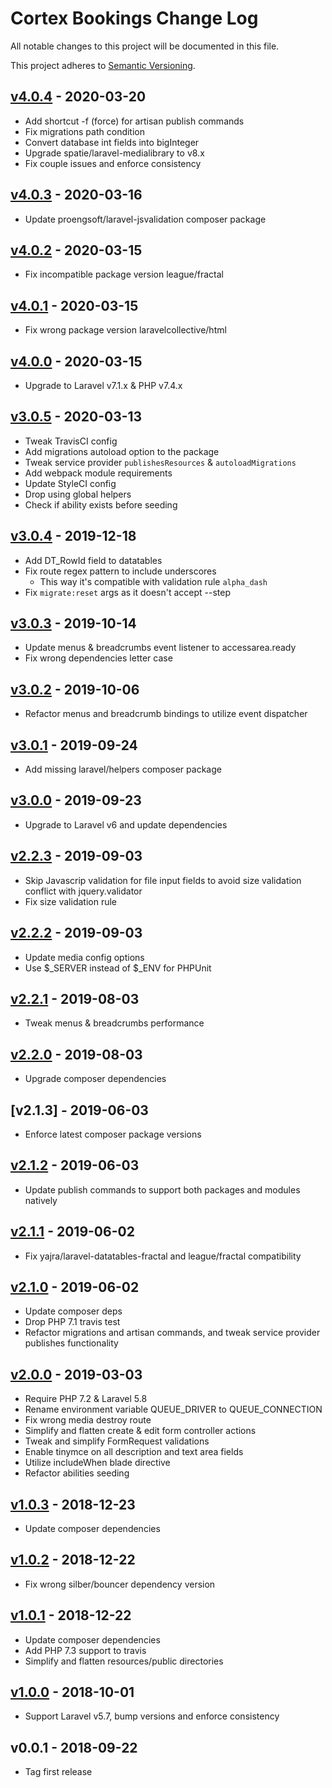 # Cortex Bookings Change Log

All notable changes to this project will be documented in this file.

This project adheres to [Semantic Versioning](CONTRIBUTING.md).


## [v4.0.4] - 2020-03-20
- Add shortcut -f (force) for artisan publish commands
- Fix migrations path condition
- Convert database int fields into bigInteger
- Upgrade spatie/laravel-medialibrary to v8.x
- Fix couple issues and enforce consistency

## [v4.0.3] - 2020-03-16
- Update proengsoft/laravel-jsvalidation composer package

## [v4.0.2] - 2020-03-15
- Fix incompatible package version league/fractal

## [v4.0.1] - 2020-03-15
- Fix wrong package version laravelcollective/html

## [v4.0.0] - 2020-03-15
- Upgrade to Laravel v7.1.x & PHP v7.4.x

## [v3.0.5] - 2020-03-13
- Tweak TravisCI config
- Add migrations autoload option to the package
- Tweak service provider `publishesResources` & `autoloadMigrations`
- Add webpack module requirements
- Update StyleCI config
- Drop using global helpers
- Check if ability exists before seeding

## [v3.0.4] - 2019-12-18
- Add DT_RowId field to datatables
- Fix route regex pattern to include underscores
  - This way it's compatible with validation rule `alpha_dash`
- Fix `migrate:reset` args as it doesn't accept --step

## [v3.0.3] - 2019-10-14
- Update menus & breadcrumbs event listener to accessarea.ready
- Fix wrong dependencies letter case

## [v3.0.2] - 2019-10-06
- Refactor menus and breadcrumb bindings to utilize event dispatcher

## [v3.0.1] - 2019-09-24
- Add missing laravel/helpers composer package

## [v3.0.0] - 2019-09-23
- Upgrade to Laravel v6 and update dependencies

## [v2.2.3] - 2019-09-03
- Skip Javascrip validation for file input fields to avoid size validation conflict with jquery.validator
- Fix size validation rule

## [v2.2.2] - 2019-09-03
- Update media config options
- Use $_SERVER instead of $_ENV for PHPUnit

## [v2.2.1] - 2019-08-03
- Tweak menus & breadcrumbs performance

## [v2.2.0] - 2019-08-03
- Upgrade composer dependencies

## [v2.1.3] - 2019-06-03
- Enforce latest composer package versions

## [v2.1.2] - 2019-06-03
- Update publish commands to support both packages and modules natively

## [v2.1.1] - 2019-06-02
- Fix yajra/laravel-datatables-fractal and league/fractal compatibility

## [v2.1.0] - 2019-06-02
- Update composer deps
- Drop PHP 7.1 travis test
- Refactor migrations and artisan commands, and tweak service provider publishes functionality

## [v2.0.0] - 2019-03-03
- Require PHP 7.2 & Laravel 5.8
- Rename environment variable QUEUE_DRIVER to QUEUE_CONNECTION
- Fix wrong media destroy route
- Simplify and flatten create & edit form controller actions
- Tweak and simplify FormRequest validations
- Enable tinymce on all description and text area fields
- Utilize includeWhen blade directive
- Refactor abilities seeding

## [v1.0.3] - 2018-12-23
- Update composer dependencies

## [v1.0.2] - 2018-12-22
- Fix wrong silber/bouncer dependency version

## [v1.0.1] - 2018-12-22
- Update composer dependencies
- Add PHP 7.3 support to travis
- Simplify and flatten resources/public directories

## [v1.0.0] - 2018-10-01
- Support Laravel v5.7, bump versions and enforce consistency

## v0.0.1 - 2018-09-22
- Tag first release

[v4.0.4]: https://github.com/rinvex/cortex-bookings/compare/v4.0.3...v4.0.4
[v4.0.3]: https://github.com/rinvex/cortex-bookings/compare/v4.0.2...v4.0.3
[v4.0.2]: https://github.com/rinvex/cortex-bookings/compare/v4.0.1...v4.0.2
[v4.0.1]: https://github.com/rinvex/cortex-bookings/compare/v4.0.0...v4.0.1
[v4.0.0]: https://github.com/rinvex/cortex-bookings/compare/v3.0.5...v4.0.0
[v3.0.5]: https://github.com/rinvex/cortex-bookings/compare/v3.0.4...v3.0.5
[v3.0.4]: https://github.com/rinvex/cortex-bookings/compare/v3.0.3...v3.0.4
[v3.0.3]: https://github.com/rinvex/cortex-bookings/compare/v3.0.2...v3.0.3
[v3.0.2]: https://github.com/rinvex/cortex-bookings/compare/v3.0.1...v3.0.2
[v3.0.1]: https://github.com/rinvex/cortex-bookings/compare/v3.0.0...v3.0.1
[v3.0.0]: https://github.com/rinvex/cortex-bookings/compare/v2.2.3...v3.0.0
[v2.2.3]: https://github.com/rinvex/cortex-bookings/compare/v2.2.2...v2.2.3
[v2.2.2]: https://github.com/rinvex/cortex-bookings/compare/v2.2.1...v2.2.2
[v2.2.1]: https://github.com/rinvex/cortex-bookings/compare/v2.2.0...v2.2.1
[v2.2.0]: https://github.com/rinvex/cortex-bookings/compare/v2.1.2...v2.2.0
[v2.1.2]: https://github.com/rinvex/cortex-bookings/compare/v2.1.1...v2.1.2
[v2.1.1]: https://github.com/rinvex/cortex-bookings/compare/v2.1.0...v2.1.1
[v2.1.0]: https://github.com/rinvex/cortex-bookings/compare/v2.0.0...v2.1.0
[v2.0.0]: https://github.com/rinvex/cortex-bookings/compare/v1.0.3...v2.0.0
[v1.0.3]: https://github.com/rinvex/cortex-bookings/compare/v1.0.2...v1.0.3
[v1.0.2]: https://github.com/rinvex/cortex-bookings/compare/v1.0.1...v1.0.2
[v1.0.1]: https://github.com/rinvex/cortex-bookings/compare/v1.0.0...v1.0.1
[v1.0.0]: https://github.com/rinvex/cortex-bookings/compare/v0.0.1...v1.0.0
